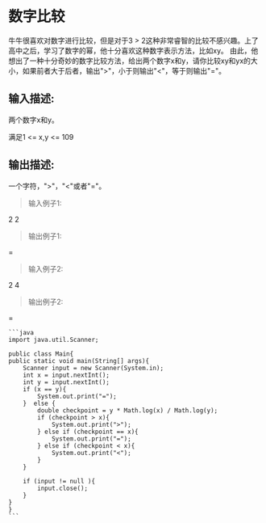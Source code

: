 # 数字比较 #
牛牛很喜欢对数字进行比较，但是对于3 > 2这种非常睿智的比较不感兴趣。上了高中之后，学习了数字的幂，他十分喜欢这种数字表示方法，比如xy。
由此，他想出了一种十分奇妙的数字比较方法，给出两个数字x和y，请你比较xy和yx的大小，如果前者大于后者，输出">"，小于则输出"<"，等于则输出"="。

## 输入描述: ##

两个数字x和y。

满足1 <= x,y <= 109


## 输出描述: ##

一个字符，">"，"<"或者"="。

>输入例子1:


2 2

>输出例子1:


=

>输入例子2:


2 4

>输出例子2:


=
	
	```java
	import java.util.Scanner;

	public class Main{
    public static void main(String[] args){
        Scanner input = new Scanner(System.in);
        int x = input.nextInt();
        int y = input.nextInt();
        if (x == y){
            System.out.print("=");
        }  else {
            double checkpoint = y * Math.log(x) / Math.log(y);
            if (checkpoint > x){
                System.out.print(">");
            } else if (checkpoint == x){
                System.out.print("=");
            } else if (checkpoint < x){
                System.out.print("<");
            }
        }

        if (input != null ){
            input.close();
        }
    }
	}
	```